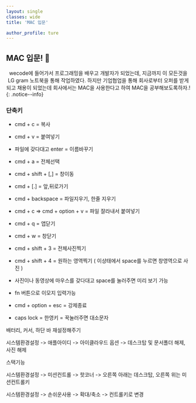 ```yaml
---
layout: single
classes: wide
title: 'MAC 입문'

author_profile: ture
---
```


## MAC 입문! 💯

<center>wecode에 들어가서 프로그래밍을 배우고 개발자가 되었는데, 지금까지 이 모든것을 LG gram 노트북을 통해 작업하였다. 하지만 기업협업을 통해 회사로부터 오퍼를 받게되고 채용이 되었는데 회사에서는 MAC을 사용한다고 하여 MAC을 공부해보도록하자.!</center>
{: .notice--info}

### 단축키

- cmd + c = 복사

- cmd + v = 붙여넣기

- 파일에 갖다대고 enter = 이름바꾸기

- cmd + a = 전체선택

- cmd + shift + [,] = 창이동

- cmd + [.] = 앞,뒤로가기

- cmd + backspace = 파일지우기, 한줄 지우기

- cmd + c => cmd + option + v = 파일 잘라내서 붙여넣기

- cmd + q = 앱닫기

- cmd + w = 창닫기

- cmd + shift + 3 = 전체사진찍기

- cmd + shift + 4 = 원하는 영역찍기 ( 이상태에서 space를 누르면 창영역으로 사진 )

- 사진이나 동영상에 마우스를 갖다대고 space를 눌러주면 미리 보기 가능

- fn 버튼으로 이모지 입력가능

- cmd + option + esc = 강제종료

- caps lock = 한영키 = 꾹눌러주면 대소문자

배터리, 커서, 하단 바 재설정해주기

시스템환경설정 -> 애플아이디 -> 아이클라우드 옵션 -> 데스크탑 및 문서폴더 해제, 사진 해제

스택기능

시스템환경설정 -> 미션컨트롤 -> 핫코너 -> 오른쪽 아래는 데스크탑, 오른쪽 위는 미션컨트롤키

시스템환경설정 -> 손쉬운사용 -> 확대/축소 -> 컨트롤키로 변경
